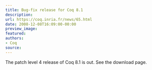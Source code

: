 ```yaml
---
title: Bug-fix release for Coq 8.1
description:
url: https://coq.inria.fr/news/65.html
date: 2008-12-08T16:09:00-00:00
preview_image:
featured:
authors:
- Coq
source:
---
```



<p>The patch level 4 release of Coq 8.1 is out. See the download page.</p>

 
